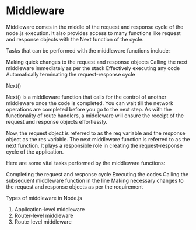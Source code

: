 # Middleware


Middleware comes in the middle of the request and response cycle of the node.js execution. It also provides access to many functions like request and response objects with the Next function of the cycle.

Tasks that can be performed with the middleware functions include:

Making quick changes to the request and response objects
Calling the next middleware immediately as per the stack
Effectively executing any code
Automatically terminating the request-response cycle

Next()

Next() is a middleware function that calls for the control of another middleware once the code is completed. You can wait till the network operations are completed before you go to the next step. As with the functionality of route handlers, a middleware will ensure the receipt of the request and response objects effortlessly.

Now, the request object is referred to as the req variable and the response object as the res variable. The next middleware function is referred to as the next function. It plays a responsible role in creating the request-response cycle of the application.

Here are some vital tasks performed by the middleware functions:

Completing the request and response cycle
Executing the codes
Calling the subsequent middleware function in the line
Making necessary changes to the request and response objects as per the requirement

Types of middleware in Node.js

1. Application-level middleware
2. Router-level middleware
3. Route-level middleware
